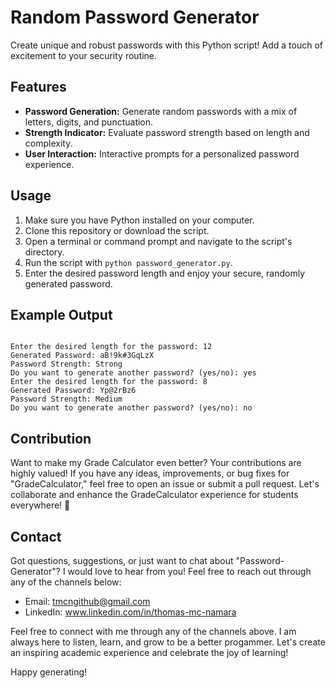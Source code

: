 # Random Password Generator

Create unique and robust passwords with this Python script! Add a touch of excitement to your security routine.

## Features

- **Password Generation:** Generate random passwords with a mix of letters, digits, and punctuation.
- **Strength Indicator:** Evaluate password strength based on length and complexity.
- **User Interaction:** Interactive prompts for a personalized password experience.

## Usage

1. Make sure you have Python installed on your computer.
2. Clone this repository or download the script.
3. Open a terminal or command prompt and navigate to the script's directory.
4. Run the script with `python password_generator.py`.
5. Enter the desired password length and enjoy your secure, randomly generated password.

## Example Output

```

Enter the desired length for the password: 12
Generated Password: aB!9k#3GqLzX
Password Strength: Strong
Do you want to generate another password? (yes/no): yes
Enter the desired length for the password: 8
Generated Password: Yp@2rBz6
Password Strength: Medium
Do you want to generate another password? (yes/no): no
```


## Contribution
Want to make my Grade Calculator even better? Your contributions are highly valued! If you have any ideas, improvements, or bug fixes for "GradeCalculator," feel free to open an issue or submit a pull request. Let's collaborate and enhance the GradeCalculator experience for students everywhere! 🌟

## Contact
Got questions, suggestions, or just want to chat about "Password-Generator"? I would love to hear from you! Feel free to reach out through any of the channels below:
- Email: tmcngithub@gmail.com
- LinkedIn: www.linkedin.com/in/thomas-mc-namara

 Feel free to connect with me through any of the channels above. I am always here to listen, learn, and grow to be a better progammer. Let's create an inspiring academic experience and celebrate the joy of learning!

  Happy generating!
  
